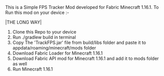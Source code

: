 This is a Simple FPS Tracker Mod developed for Fabric Minecraft 1.16.1. To Run this mod on your device :-

|THE LONG WAY|
1) Clone this Repo to your device
2) Run ./gradlew build in terminal
3) Copy The 'TrackFPS.jar' file from build/libs folder and paste it to appdata/roaming/minecraft/mods folder
4) Download Fabric Loader for Minecraft 1.16.1
5) Download Fabric API mod for Minecraft 1.16.1 and add it to mods folder as well
6) Run Minecraft 1.16.1 

